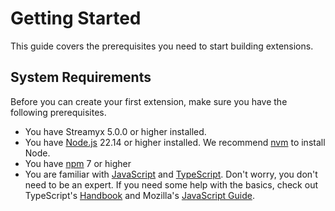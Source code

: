 # Getting Started

This guide covers the prerequisites you need to start building extensions.

## System Requirements

Before you can create your first extension, make sure you have the following prerequisites.

- You have Streamyx 5.0.0 or higher installed.
- You have [Node.js](https://nodejs.org) 22.14 or higher installed. We recommend [nvm](https://github.com/nvm-sh/nvm) to install Node.
- You have [npm](http://npmjs.com) 7 or higher
- You are familiar with [JavaScript](https://developer.mozilla.org/en-US/docs/Web/JavaScript) and [TypeScript](https://www.typescriptlang.org). Don't worry, you don't need to be an expert. If you need some help with the basics, check out TypeScript's [Handbook](https://www.typescriptlang.org/docs/handbook/intro.html) and Mozilla's [JavaScript Guide](https://developer.mozilla.org/en-US/docs/Web/JavaScript/Guide).
